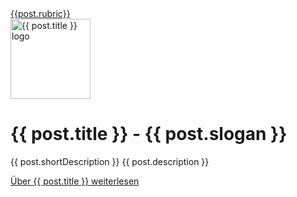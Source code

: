 <div id="front-jumbo" class="jumbotron">
  <div class="mb-2"><a href="/{{post.categories[0]}}" rel="nofollow">{{post.rubric}}</a></div>
  <a href="{{ post.url }}" class="black-link">
  <img src="{{ post.image }}" class="mb-2" style="width: 8rem;" alt="{{ post.title }} logo">
  </a>
  <h1 class="lead">{{ post.title }} - {{ post.slogan }}</h1>
  <p>{{ post.shortDescription }} {{ post.description }}</p>
  <a class="btn btn-success" href="{{ post.url }}" role="button">Über {{ post.title }} weiterlesen</a>
</div>
